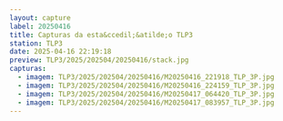 ```yaml
---
layout: capture
label: 20250416
title: Capturas da esta&ccedil;&atilde;o TLP3
station: TLP3
date: 2025-04-16 22:19:18
preview: TLP3/2025/202504/20250416/stack.jpg
capturas:
  - imagem: TLP3/2025/202504/20250416/M20250416_221918_TLP_3P.jpg
  - imagem: TLP3/2025/202504/20250416/M20250416_224159_TLP_3P.jpg
  - imagem: TLP3/2025/202504/20250416/M20250417_064420_TLP_3P.jpg
  - imagem: TLP3/2025/202504/20250416/M20250417_083957_TLP_3P.jpg
---
```

